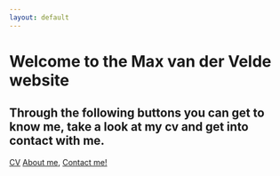 ```yaml
---
layout: default
---
```


# Welcome to the Max van der Velde website
## Through the following buttons you can get to know me, take a look at my cv and get into contact with me.

[CV](https://maxvandervelde.github.io/CV/CV.md)  [About me](https://maxvandervelde.github.io/About%20me/about_me.md), [Contact me!](mailto:m.e.vandervelde@uu.nl)
